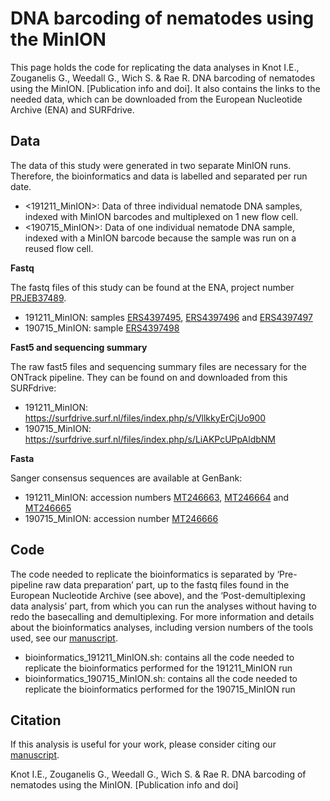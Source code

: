 # DNA barcoding of nematodes using the MinION

This page holds the code for replicating the data analyses in Knot I.E., Zouganelis G., Weedall G., Wich S. & Rae R. DNA barcoding of nematodes using the MinION. [Publication info and doi]. It also contains the links to the needed data, which can be downloaded from the European Nucleotide Archive (ENA) and SURFdrive.

## Data
The data of this study were generated in two separate MinION runs. Therefore, the bioinformatics and data is labelled and separated per run date.
* \<191211_MinION\>: Data of three individual nematode DNA samples, indexed with MinION barcodes and multiplexed on 1 new flow cell.
* \<190715_MinION\>: Data of one individual nematode DNA sample, indexed with a MinION barcode because the sample was run on a reused flow cell.

**Fastq**

The fastq files of this study can be found at the ENA, project number [PRJEB37489](https://www.ebi.ac.uk/ena/browser/view/PRJEB37489). 
* 191211_MinION: samples [ERS4397495](https://www.ebi.ac.uk/ena/browser/view/ERS4397495), [ERS4397496](https://www.ebi.ac.uk/ena/browser/view/ERS4397496) and [ERS4397497](https://www.ebi.ac.uk/ena/browser/view/ERS4397497)
* 190715_MinION: sample [ERS4397498](https://www.ebi.ac.uk/ena/browser/view/ERS4397498)

**Fast5 and sequencing summary**

The raw fast5 files and sequencing summary files are necessary for the ONTrack pipeline. They can be found on and downloaded from this SURFdrive:
* 191211_MinION: https://surfdrive.surf.nl/files/index.php/s/VllkkyErCjUo900
* 190715_MinION: https://surfdrive.surf.nl/files/index.php/s/LiAKPcUPpAldbNM

**Fasta**

Sanger consensus sequences are available at GenBank:
* 191211_MinION: accession numbers [MT246663](https://www.ncbi.nlm.nih.gov/nuccore/MT246663), [MT246664](https://www.ncbi.nlm.nih.gov/nuccore/MT246664) and [MT246665](https://www.ncbi.nlm.nih.gov/nuccore/MT246665)
* 190715_MinION: accession number [MT246666](https://www.ncbi.nlm.nih.gov/nuccore/MT246666)

## Code
The code needed to replicate the bioinformatics is separated by ‘Pre-pipeline raw data preparation’ part, up to the fastq files found in the European Nucleotide Archive (see above), and the ‘Post-demultiplexing data analysis’ part, from which you can run the analyses without having to redo the basecalling and demultiplexing. For more information and details about the bioinformatics analyses, including version numbers of the tools used, see our [manuscript]().
* bioinformatics_191211_MinION.sh: contains all the code needed to replicate the bioinformatics performed for the 191211_MinION run
* bioinformatics_190715_MinION.sh: contains all the code needed to replicate the bioinformatics performed for the 190715_MinION run


## Citation
If this analysis is useful for your work, please consider citing our [manuscript]().

Knot I.E., Zouganelis G., Weedall G., Wich S. & Rae R. DNA barcoding of nematodes using the MinION. [Publication info and doi]
